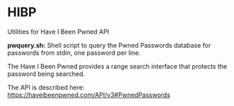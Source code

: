 # HIBP
Utilities for Have I Been Pwned API

**pwquery.sh:** Shell script to query the Pwned Passwords database for passwords from stdin, one password per line.

The Have I Been Pwned provides a range search interface that protects the password being searched.

The API is described here: https://haveibeenpwned.com/API/v3#PwnedPasswords

